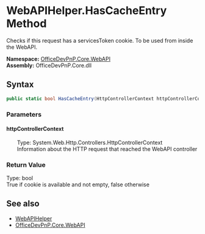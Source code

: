 # WebAPIHelper.HasCacheEntry Method  
 Checks if this request has a servicesToken cookie. To be used from inside the WebAPI.   

**Namespace:** [OfficeDevPnP.Core.WebAPI](OfficeDevPnP.Core.WebAPI.md)  
**Assembly:** OfficeDevPnP.Core.dll  
## Syntax
```C#
public static bool HasCacheEntry(HttpControllerContext httpControllerContext)
```
### Parameters
#### httpControllerContext  
&emsp;&emsp;Type: System.Web.Http.Controllers.HttpControllerContext  
&emsp;&emsp;Information about the HTTP request that reached the WebAPI controller  

  

### Return Value
Type: bool  
True if cookie is available and not empty, false otherwise  


## See also
- [WebAPIHelper](OfficeDevPnP.Core.WebAPI.WebAPIHelper.md) 
- [OfficeDevPnP.Core.WebAPI](OfficeDevPnP.Core.WebAPI.md) 
